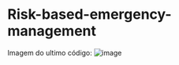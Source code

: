 # Risk-based-emergency-management
Imagem do ultimo código: 
![image](https://user-images.githubusercontent.com/90158519/196003854-99f2b57d-4258-48b4-babe-35455e059420.png)


